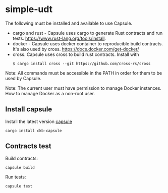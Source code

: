 # simple-udt

The following must be installed and available to use Capsule.

+ cargo and rust - Capsule uses cargo to generate Rust contracts and run tests. https://www.rust-lang.org/tools/install.
+ docker - Capsule uses docker container to reproducible build contracts. It's also used by cross. https://docs.docker.com/get-docker/
+ cross. Capsule uses cross to build rust contracts. Install with
    ```
    $ cargo install cross --git https://github.com/cross-rs/cross
    ```
Note: All commands must be accessible in the PATH in order for them to be used by Capsule.

Note: The current user must have permission to manage Docker instances. How to manage Docker as a non-root user.

## Install capsule

Install the latest version [capsule](https://github.com/nervosnetwork/capsule/)

```
cargo install ckb-capsule
```

## Contracts test

Build contracts:

``` sh
capsule build
```

Run tests:

``` sh
capsule test
```
